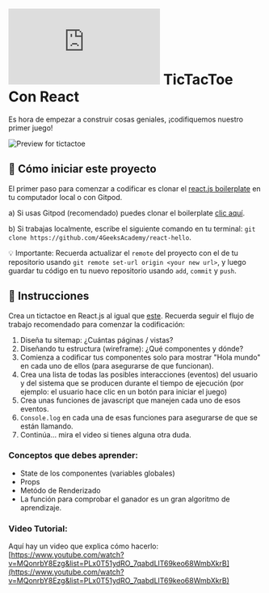 # ![alt text](https://assets.breatheco.de/apis/img/images.php?blob&random&cat=icon&tags=breathecode,32) TicTacToe Con React

Es hora de empezar a construir cosas geniales, ¡codifiquemos nuestro primer juego!

![Preview for tictactoe](https://github.com/breatheco-de/exercise-tictactoe-react/blob/master/preview.gif?raw=true)

## 🌱  Cómo iniciar este proyecto

 El primer paso para comenzar a codificar es clonar el [react.js boilerplate](https://github.com/4GeeksAcademy/react-hello) en tu computador local o con Gitpod.

a) Si usas Gitpod (recomendado) puedes clonar el boilerplate [clic aquí](https://gitpod.io#https://github.com/4GeeksAcademy/react-hello).

b) Si trabajas localmente, escribe el siguiente comando en tu terminal: `git clone https://github.com/4GeeksAcademy/react-hello`.

💡 Importante: Recuerda actualizar el `remote` del proyecto con el de tu repositorio usando `git remote set-url origin <your new url>`, y luego guardar tu código en tu nuevo repositorio usando `add`, `commit` y `push`.

## 📝 Instrucciones

Crea un tictactoe en React.js al igual que [este](https://github.com/breatheco-de/exercise-tictactoe-react/blob/master/preview.gif?raw=true). Recuerda seguir el flujo de trabajo recomendado para comenzar la codificación:

1. Diseña tu sitemap: ¿Cuántas páginas / vistas?
2. Diseñando tu estructura (wireframe): ¿Qué componentes y dónde?
3. Comienza a codificar tus componentes solo para mostrar "Hola mundo" en cada uno de ellos (para asegurarse de que funcionan).
4. Crea una lista de todas las posibles interacciones (eventos) del usuario y del sistema que se producen durante el tiempo de ejecución (por ejemplo: el usuario hace clic en un botón para iniciar el juego)
6. Crea unas funciones de javascript que manejen cada uno de esos eventos.
7. `Console.log` en cada una de esas funciones para asegurarse de que se están llamando.
9. Continúa... mira el video si tienes alguna otra duda.

### Conceptos que debes aprender:

- State de los componentes (variables globales)
- Props
- Metódo de Renderizado
- La función para comprobar el ganador es un gran algoritmo de aprendizaje.

### Video Tutorial:

Aquí hay un video que explica cómo hacerlo: [https://www.youtube.com/watch?v=MQonrbY8Ezg&list=PLx0T51ydRO_7qabdLlT69keo68WmbXkrB](https://www.youtube.com/watch?v=MQonrbY8Ezg&list=PLx0T51ydRO_7qabdLlT69keo68WmbXkrB)

